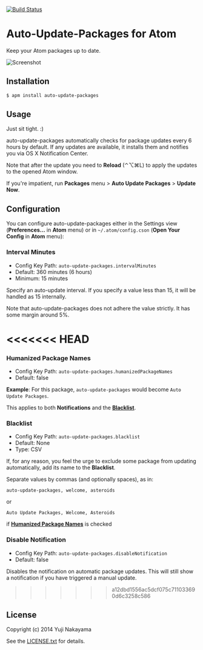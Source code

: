 [![Build Status](https://travis-ci.org/yujinakayama/atom-auto-update-packages.svg?branch=master)](https://travis-ci.org/yujinakayama/atom-auto-update-packages)

# Auto-Update-Packages for Atom

Keep your Atom packages up to date.

![Screenshot](https://f.cloud.github.com/assets/83656/2521579/c30d4b2a-b4ac-11e3-898a-5c763e9a1c5a.png)

## Installation

```bash
$ apm install auto-update-packages
```

## Usage

Just sit tight. :)

auto-update-packages automatically checks for package updates every 6 hours by default.
If any updates are available, it installs them and notifies you via OS X Notification Center.

Note that after the update you need to **Reload** (⌃⌥⌘L)
to apply the updates to the opened Atom window.

If you're impatient,
run **Packages** menu > **Auto Update Packages** > **Update Now**.

## Configuration

You can configure auto-update-packages
either
in the Settings view (**Preferences...** in **Atom** menu)
or
in `~/.atom/config.cson` (**Open Your Config** in **Atom** menu):

### Interval Minutes

* Config Key Path: `auto-update-packages.intervalMinutes`
* Default: 360 minutes (6 hours)
* Minimum: 15 minutes

Specify an auto-update interval.
If you specify a value less than 15, it will be handled as 15 internally.

Note that auto-update-packages does not adhere the value strictly.
It has some margin around 5%.

<<<<<<< HEAD
=======
### Humanized Package Names

* Config Key Path: `auto-update-packages.humanizedPackageNames`
* Default: false

**Example**: For this package, `auto-update-packages` would become `Auto Update Packages`.

This applies to both **Notifications** and the [**Blacklist**](#blacklist).

### Blacklist

* Config Key Path: `auto-update-packages.blacklist`
* Default: None
* Type: CSV

If, for any reason, you feel the urge to exclude some package from updating automatically,
add its name to the **Blacklist**.

Separate values by commas (and optionally spaces), as in:

`auto-update-packages, welcome, asteroids`

or

`Auto Update Packages, Welcome, Asteroids`

if [**Humanized Package Names**](#humanized-package-names) is checked

### Disable Notification

* Config Key Path: `auto-update-packages.disableNotification`
* Default: false

Disables the notification on automatic package updates. This will still show a
notification if you have triggered a manual update.

>>>>>>> a12dbd1556ac5dcf075c711033690d6c3258c586
## License

Copyright (c) 2014 Yuji Nakayama

See the [LICENSE.txt](LICENSE.txt) for details.
